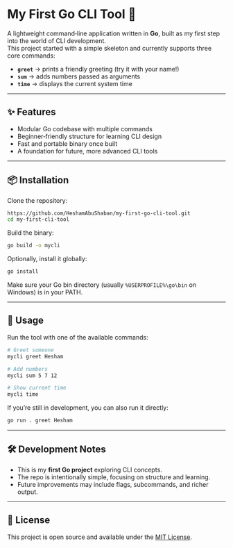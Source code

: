 # My First Go CLI Tool 🚀

A lightweight command‑line application written in **Go**, built as my first step into the world of CLI development.  
This project started with a simple skeleton and currently supports three core commands:

- **`greet`** → prints a friendly greeting (try it with your name!)  
- **`sum`** → adds numbers passed as arguments  
- **`time`** → displays the current system time  

---

## ✨ Features
- Modular Go codebase with multiple commands
- Beginner‑friendly structure for learning CLI design
- Fast and portable binary once built
- A foundation for future, more advanced CLI tools

---

## 📦 Installation

Clone the repository:
```bash
https://github.com/HeshamAbuShaban/my-first-go-cli-tool.git
cd my-first-cli-tool
```

Build the binary:
```bash
go build -o mycli
```

Optionally, install it globally:
```bash
go install
```

Make sure your Go bin directory (usually `%USERPROFILE%\go\bin` on Windows) is in your PATH.

---

## 🚀 Usage

Run the tool with one of the available commands:

```bash
# Greet someone
mycli greet Hesham

# Add numbers
mycli sum 5 7 12

# Show current time
mycli time
```

If you’re still in development, you can also run it directly:
```bash
go run . greet Hesham
```

---

## 🛠️ Development Notes
- This is my **first Go project** exploring CLI concepts.
- The repo is intentionally simple, focusing on structure and learning.
- Future improvements may include flags, subcommands, and richer output.

---

## 📜 License
This project is open source and available under the [MIT License](LICENSE).
